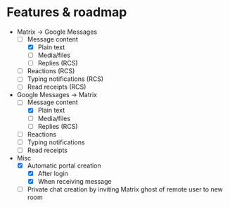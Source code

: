 # Features & roadmap
* Matrix → Google Messages
  * [ ] Message content
    * [x] Plain text
    * [ ] Media/files
    * [ ] Replies (RCS)
  * [ ] Reactions (RCS)
  * [ ] Typing notifications (RCS)
  * [ ] Read receipts (RCS)
* Google Messages → Matrix
  * [ ] Message content
    * [x] Plain text
    * [ ] Media/files
    * [ ] Replies (RCS)
  * [ ] Reactions
  * [ ] Typing notifications
  * [ ] Read receipts
* Misc
  * [x] Automatic portal creation
    * [x] After login
    * [x] When receiving message
  * [ ] Private chat creation by inviting Matrix ghost of remote user to new room
